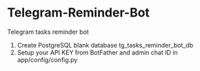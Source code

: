 # Telegram-Reminder-Bot
Telegram tasks reminder bot
1. Create PostgreSQL blank database tg_tasks_reminder_bot_db
2. Setup your API KEY from BotFather and admin chat ID in app/config/config.py

